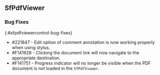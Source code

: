 ## SfPdfViewer

### Bug Fixes
{:#sfpdfviewercontrol-bug-fixes} 

* \#221847 - Edit option of comment annotation is now working properly when using stylus.
* \#F141928 - Clicking the document link will now navigate to the appropriate destination.
* \#F141751 - Progress indicator will no longer be visible when the PDF document is not loaded in the `SfPdfViewer`. 

